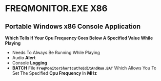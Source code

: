 # FREQMONITOR.EXE X86
**Portable Windows x86 Console Application**
---
  **Which Tells If Your Cpu Frequency Goes Below A Specified Value While Playing**

+ Needs To Always Be Running While Playing
+ Audio **Alert**
+ Console **Logging**
+ **BATCH** File **`FreqMonitorShortcutToEditAndRun.BAT`** Which Allows You To Set The Specified **Cpu Frequency** In **MHz**
